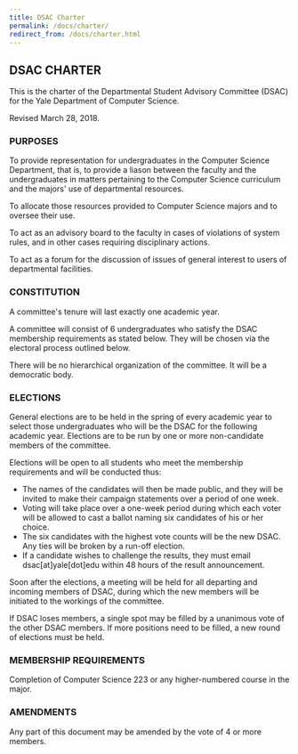 ```yaml
---
title: DSAC Charter
permalink: /docs/charter/
redirect_from: /docs/charter.html
---
```

## DSAC CHARTER

This is the charter of the Departmental Student Advisory Committee (DSAC) for the Yale Department of Computer Science.

Revised March 28, 2018.

### PURPOSES

To provide representation for undergraduates in the Computer Science Department, that is, to provide a liason between the faculty and the undergraduates in matters pertaining to the Computer Science curriculum and the majors' use of departmental resources.

To allocate those resources provided to Computer Science majors and to oversee their use.

To act as an advisory board to the faculty in cases of violations of system rules, and in other cases requiring disciplinary actions.

To act as a forum for the discussion of issues of general interest to users of departmental facilities.

### CONSTITUTION

A committee's tenure will last exactly one academic year.

A committee will consist of 6 undergraduates who satisfy the DSAC membership requirements as stated below. They will be chosen via the electoral process outlined below.

There will be no hierarchical organization of the committee. It will be a democratic body.

### ELECTIONS


General elections are to be held in the spring of every academic year to select those undergraduates who will be the DSAC for the following academic year. Elections are to be run by one or more non-candidate members of the committee.

Elections will be open to all students who meet the membership requirements and will be conducted thus:


- The names of the candidates will then be made public, and they will be invited to make their campaign statements over a period of one week.
- Voting will take place over a one-week period during which each voter will be allowed to cast a ballot naming six candidates of his or her choice.
- The six candidates with the highest vote counts will be the new DSAC. Any ties will be broken by a run-off election.
- If a candidate wishes to challenge the results, they must email dsac[at]yale[dot]edu within 48 hours of the result announcement.

Soon after the elections, a meeting will be held for all departing and incoming members of DSAC, during which the new members will be initiated to the workings of the committee.

If DSAC loses members, a single spot may be filled by a unanimous vote of the other DSAC members. If more positions need to be filled, a new round of elections must be held.

### MEMBERSHIP REQUIREMENTS

Completion of Computer Science 223 or any higher-numbered course in the major.

### AMENDMENTS

Any part of this document may be amended by the vote of 4 or more members.
